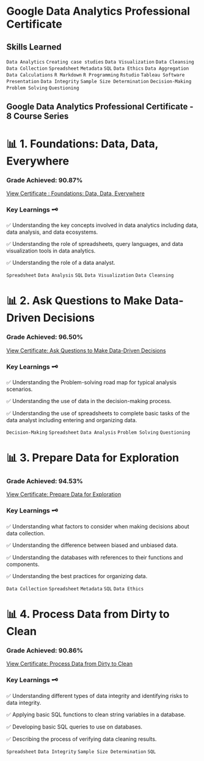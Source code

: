 # Google Data Analytics Professional Certificate
## Skills Learned

`Data Analytics` `Creating case studies` `Data Visualization` `Data Cleansing` `Data Collection` `Spreadsheet` `Metadata` `SQL` `Data Ethics` `Data Aggregation` `Data Calculations` `R Markdown` `R Programming` `Rstudio` `Tableau Software` `Presentation` `Data Integrity` `Sample Size Determination` `Decision-Making` `Problem Solving` `Questioning` 

## Google Data Analytics Professional Certificate - 8 Course Series

# 📊 1. Foundations: Data, Data, Everywhere
### Grade Achieved: 90.87%
[View Certificate : Foundations: Data, Data, Everywhere](https://coursera.org/share/bb1a15e93122196b6b50b2bb7ff95381)

### Key Learnings 🗝️
✅ Understanding the key concepts involved in data analytics including data, data analysis, and data ecosystems.

✅ Understanding the role of spreadsheets, query languages, and data visualization tools in data analytics.

✅ Understanding the role of a data analyst. 

`Spreadsheet` `Data Analysis` `SQL` `Data Visualization` `Data Cleansing` 

# 📊 2. Ask Questions to Make Data-Driven Decisions
### Grade Achieved: 96.50%
[View Certificate: Ask Questions to Make Data-Driven Decisions](https://coursera.org/share/863c45f74872fc910e670d41a035d85f)

### Key Learnings 🗝️
✅ Understanding the Problem-solving road map for typical analysis scenarios. 

✅ Understanding the use of data in the decision-making process.

✅ Understanding the use of spreadsheets to complete basic tasks of the data analyst including entering and organizing data.

`Decision-Making` `Spreadsheet` `Data Analysis` `Problem Solving` `Questioning`

# 📊 3. Prepare Data for Exploration
### Grade Achieved: 94.53%
[View Certificate: Prepare Data for Exploration](https://coursera.org/share/34ae81c5858523837a2c7ee05e2a6aac)

### Key Learnings 🗝️
✅ Understanding what factors to consider when making decisions about data collection.

✅ Understanding the difference between biased and unbiased data.

✅ Understanding the databases with references to their functions and components.

✅ Understanding the best practices for organizing data.

`Data Collection` `Spreadsheet` `Metadata` `SQL` `Data Ethics`

# 📊 4. Process Data from Dirty to Clean
### Grade Achieved: 90.86%
[View Certificate: Process Data from Dirty to Clean](https://coursera.org/share/6e26d73dbb56c5bd082721df5e1532ae)

### Key Learnings 🗝️
✅ Understanding different types of data integrity and identifying risks to data integrity.

✅ Applying basic SQL functions to clean string variables in a database.

✅ Developing basic SQL queries to use on databases.

✅ Describing the process of verifying data cleaning results.

`Spreadsheet` `Data Integrity` `Sample Size Determination` `SQL`
